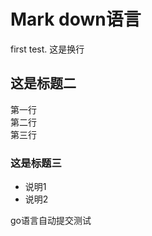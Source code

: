 # Mark down语言
first test.
这是换行
## 这是标题二
第一行 <br>
第二行 <br>
第三行 <br>
### 这是标题三
* 说明1
* 说明2

go语言自动提交测试